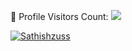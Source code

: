  🎢 Profile Visitors Count: 
 ![](https://visitor-badge.glitch.me/badge?page_id=Sathishzuss)



[![Sathishzuss](https://activity-graph.herokuapp.com/graph?username=Sathishzuss&bg_color=2b2b2b&color=82da16&line=00a841&point=d66224&area=true&hide_border=true)](https://github.com/sathishzuss)
